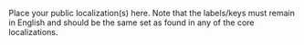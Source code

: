 Place your public localization(s) here. Note that the labels/keys must remain in English
and should be the same set as found in any of the core localizations.